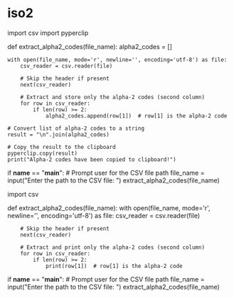 # iso2



import csv
import pyperclip

def extract_alpha2_codes(file_name):
    alpha2_codes = []
    
    with open(file_name, mode='r', newline='', encoding='utf-8') as file:
        csv_reader = csv.reader(file)
        
        # Skip the header if present
        next(csv_reader)
        
        # Extract and store only the alpha-2 codes (second column)
        for row in csv_reader:
            if len(row) >= 2:
                alpha2_codes.append(row[1])  # row[1] is the alpha-2 code
    
    # Convert list of alpha-2 codes to a string
    result = "\n".join(alpha2_codes)
    
    # Copy the result to the clipboard
    pyperclip.copy(result)
    print("Alpha-2 codes have been copied to clipboard!")

if __name__ == "__main__":
    # Prompt user for the CSV file path
    file_name = input("Enter the path to the CSV file: ")
    extract_alpha2_codes(file_name)





import csv

def extract_alpha2_codes(file_name):
    with open(file_name, mode='r', newline='', encoding='utf-8') as file:
        csv_reader = csv.reader(file)
        
        # Skip the header if present
        next(csv_reader)
        
        # Extract and print only the alpha-2 codes (second column)
        for row in csv_reader:
            if len(row) >= 2:
                print(row[1])  # row[1] is the alpha-2 code

if __name__ == "__main__":
    # Prompt user for the CSV file path
    file_name = input("Enter the path to the CSV file: ")
    extract_alpha2_codes(file_name)
